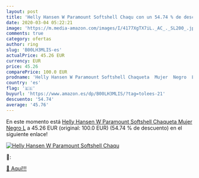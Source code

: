 ```yaml
---
layout: post
title: 'Helly Hansen W Paramount Softshell Chaqu con un 54.74 % de descuento'
date: 2020-03-04 05:22:21
image: 'https://m.media-amazon.com/images/I/4177XgTX7iL._AC_._SL200_.jpg'
comments: true
category: ofertas
author: ring
slug: 'B00LH3MLIS-es'
actualPrice: 45.26 EUR
currency: EUR
price: 45.26
comparePrice: 100.0 EUR
prodname: 'Helly Hansen W Paramount Softshell Chaqueta  Mujer  Negro  L'
country: 'es'
flag: '🇪🇸'
buyurl: 'https://www.amazon.es/dp/B00LH3MLIS/?tag=tolees-21'
descuento: '54.74'
average: '45.76'
---
```


En este momento está [Helly Hansen W Paramount Softshell Chaqueta  Mujer  Negro  L](https://www.amazon.es/dp/B00LH3MLIS/?tag=tolees-21) a 45.26 EUR (original: 100.0 EUR) (54.74 %  de descuento) en el siguiente enlace!

[![Helly Hansen W Paramount Softshell Chaqu](https://m.media-amazon.com/images/I/4177XgTX7iL._AC_._SL200_.jpg)](https://www.amazon.es/dp/B00LH3MLIS/?tag=tolees-21)

🔎:


[🛒 Aquí!!!](https://www.amazon.es/dp/B00LH3MLIS/?tag=tolees-21)
